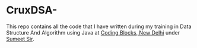 # CruxDSA-

This repo contains all the code that I have written during my training in Data Structure And Algorithm using Java at [Coding Blocks, New Delhi](https://codingblocks.com/courses/classroom/java.html#crux-bundle-content) under [Sumeet Sir](https://www.linkedin.com/in/sumeet-malik-ab650410/).
